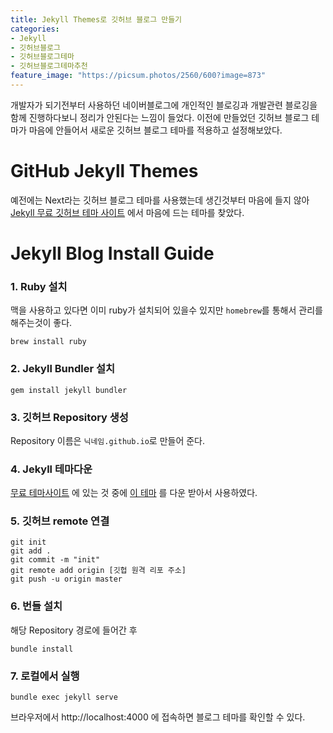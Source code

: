 ```yaml
---
title: Jekyll Themes로 깃허브 블로그 만들기
categories:
- Jekyll
- 깃허브블로그
- 깃허브블로그테마
- 깃허브블로그테마추천
feature_image: "https://picsum.photos/2560/600?image=873"
---
```


개발자가 되기전부터 사용하던 네이버블로그에 개인적인 블로깅과 개발관련 블로깅을 함께 진행하다보니 정리가 안된다는 느낌이 들었다.
이전에 만들었던 깃허브 블로그 테마가 마음에 안들어서 새로운 깃허브 블로그 테마를 적용하고 설정해보았다.

# GitHub Jekyll Themes

예전에는 Next라는 깃허브 블로그 테마를 사용했는데 생긴것부터 마음에 들지 않아 [Jekyll 무료 깃허브 테마 사이트](https://jekyllthemes.io/free) 에서
마음에 드는 테마를 찾았다.

# Jekyll Blog Install Guide

### 1. Ruby 설치
맥을 사용하고 있다면 이미 ruby가 설치되어 있을수 있지만 `homebrew`를 통해서 관리를 해주는것이 좋다. 
 ```
 brew install ruby
 ```

### 2. Jekyll Bundler 설치

```
gem install jekyll bundler
```

### 3. 깃허브 Repository 생성

Repository 이름은 `닉네임.github.io`로 만들어 준다.

### 4. Jekyll 테마다운

[무료 테마사이트](https://jekyllthemes.io/free) 에 있는 것 중에 [이 테마](https://jekyllthemes.io/theme/alembic) 를 다운 받아서 사용하였다.

### 5. 깃허브 remote 연결

```text
git init
git add .
git commit -m "init"
git remote add origin [깃헙 원격 리포 주소]
git push -u origin master
```

### 6. 번들 설치

해당 Repository 경로에 들어간 후

```text
bundle install
```

### 7. 로컬에서 실행

```text
bundle exec jekyll serve
```

브라우저에서 http://localhost:4000 에 접속하면 블로그 테마를 확인할 수 있다.  
